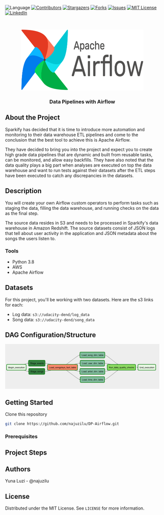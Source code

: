 ![Language](https://img.shields.io/badge/language-python--3.8-blue) [![Contributors][contributors-shield]][contributors-url] [![Stargazers][stars-shield]][stars-url] [![Forks][forks-shield]][forks-url] [![Issues][issues-shield]][issues-url] [![MIT License][license-shield]][license-url] [![LinkedIn][linkedin-shield]][linkedin-url]

<br />
<p align="center">
    <a href="https://github.com/najuzilu/DP-Airflow">
        <img src="./images/logo.png" alt="Logo" width="400" height="200">
    </a>
    <h3 align="center">Data Pipelines with Airflow</h3>
</p>

## About the Project

Sparkify has decided that it is time to introduce more automation and monitoring to their data warehouse ETL pipelines and come to the conclusion that the best tool to achieve this is Apache Airflow.

They have decided to bring you into the project and expect you to create high grade data pipelines that are dynamic and built from reusable tasks, can be monitored, and allow easy backfills. They have also noted that the data quality plays a big part when analyses are executed on top the data warehouse and want to run tests against their datasets after the ETL steps have been executed to catch any discrepancies in the datasets.

## Description

You will create your own Airflow custom operators to perform tasks such as staging the data, filling the data warehouse, and running checks on the data as the final step.

The source data resides in S3 and needs to be processed in Sparkify's data warehouse in Amazon Redshift. The source datasets consist of JSON logs that tell about user activity in the application and JSON metadata about the songs the users listen to.

### Tools

* Python 3.8
* AWS
* Apache Airflow

## Datasets

For this project, you'll be working with two datasets. Here are the s3 links for each:

* Log data: `s3://udacity-dend/log_data`
* Song data: `s3://udacity-dend/song_data`

## DAG Configuration/Structure

![final_DAG](./images/final-dag.png)

## Getting Started

Clone this repository

```bash
git clone https://github.com/najuzilu/DP-Airflow.git
```

### Prerequisites


## Project Steps


## Authors

Yuna Luzi - @najuzilu

## License

Distributed under the MIT License. See `LICENSE` for more information.

<!-- Links --->

[contributors-shield]: https://img.shields.io/github/contributors/najuzilu/DP-Airflow.svg?style=flat-square
[contributors-url]: https://github.com/najuzilu/DP-Airflow/graphs/contributors
[forks-shield]: https://img.shields.io/github/forks/najuzilu/DP-Airflow.svg?style=flat-square
[forks-url]: https://github.com/najuzilu/DP-Airflow/network/members
[stars-shield]: https://img.shields.io/github/stars/najuzilu/DP-Airflow.svg?style=flat-square
[stars-url]: https://github.com/najuzilu/DP-Airflow/stargazers
[issues-shield]: https://img.shields.io/github/issues/najuzilu/DP-Airflow.svg?style=flat-square
[issues-url]: https://github.com/najuzilu/DP-Airflow/issues
[license-shield]: https://img.shields.io/badge/License-MIT-yellow.svg
[license-url]: https://github.com/najuzilu/DP-Airflow/blob/master/LICENSE
[linkedin-shield]: https://img.shields.io/badge/-LinkedIn-black.svg?style=flat-square&logo=linkedin&colorB=555
[linkedin-url]: https://www.linkedin.com/in/yuna-luzi/
